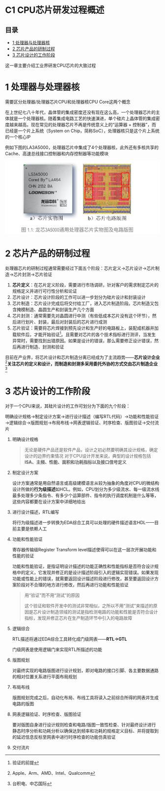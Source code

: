 # C1 CPU芯片研发过程概述

## 目录

-   [1 处理器与处理器核](#1-处理器与处理器核)
-   [2 芯片产品的研制过程](#2-芯片产品的研制过程)
-   [3 芯片设计的工作阶段](#3-芯片设计的工作阶段)

这一章主要介绍工业界研发CPU芯片的大致过程

# 1 处理器与处理器核

需要区分处理器/处理器芯片CPU和处理器核CPU Core这两个概念

在上世纪七八十年代，晶体管的集成密度还没有现在这么高，一个处理器芯片的主体就是一个处理器核。随着集成电路工艺的快速演进，单个硅片上晶体管的集成密度越来越高。现在常见的处理器芯片不再是传统意义上的“运算器 + 控制器”，而已经是一个片上系统（System on Chip，简称SoC），处理器核只是这个片上系统的一个核心IP

例如下图的LA3A5000，处理器芯片中集成了4个处理器核，此外还有多核共享的Cache、高速总线接口控制器和内存控制器等功能模块

![](image/image_EkRk28aetG.png)

# 2 芯片产品的研制过程

处理器芯片的研制过程通常需要经过下面五个阶段：芯片定义→芯片设计→芯片制造→芯片封测→芯片验证

1.  **芯片定义**：在芯片定义阶段，需要进行市场调研，针对客户的需求制定芯片的规格定义并进行可行性分析和论证
2.  芯片设计：芯片设计阶段的工作可以进一步划分为硅片设计和封装设计
3.  芯片制造：芯片设计完成后将交付给工厂，进入芯片制造阶段。芯片制造又包含掩模制造、晶圆生产和封装生产几个方面
4.  芯片封测：通常需要先对晶圆进行中测（有些低成本芯片没有这个环节），然后进行划片、封装，最后对封装后的芯片进行成测
5.  芯片验证：需要将芯片焊接到预先设计和生产好的电路板上，装配成机器并加载软件后，才能开始验证[^注释1]。且需要对芯片的各个技术指标进行测评，当发生异常时，需要找到出错原因。如果是设计的错误，那么需要修正设计错误，然后再进行制造、封测和验证

目前在产业界，将芯片设计和芯片制造分离已经成为了主流趋势——**芯片设计企业**[^注释2]**关注芯片的定义和设计，而制造和封测多采用委托外协的方式交由芯片制造企业**[^注释3]

# 3 芯片设计的工作阶段

对于一个CPU来说，其硅片设计的工作可划分为下面的九个阶段：

明确设计规格→制定设计方案→进行设计描述（编写RTL代码）→功能和性能验证→逻辑综合→版图规划→布局布线→网表逻辑验证、时序检查、版图验证→交付流片

1.  明确设计规格
    > 无论是硬件产品还是软件产品，设计之初必然要明确其设计规格，确定设计的边界约束情况
    > 对于CPU设计开发来说，典型的设计规格包括**ISA、主频、性能、面积和功耗指标以及接口信号定义**
2.  制定设计方案

    设计方案通常是用自然语言或高级建模语言从较为抽象的角度对CPU的微结构设计所做的**行为级描述**如HCL。例如，CPU划分为多少级流水、每一级流水线最多处理多少条指令、有多少个运算部件、指令的执行调度机制是什么等等，这些内容都要在设计方案中详细地给出
3.  进行设计描述，RTL编写

    将行为级描述进一步转换为EDA综合工具可以处理的硬件描述语言HDL——目前主要是依赖人工
4.  功能和性能验证

    寄存器传输级Register Transform level描述使得可以在这一层次开展功能和性能的验证

    功能和性能验证，是指证明设计描述的功能正确性和性能指标是否符合设计规格中的定义，它发现并修正的是设计描述阶段引入的逻辑实现错误。如果发现功能或性能上的错误，就需要返回设计描述阶段进行修改，甚至要返回设计方案阶段对不合理的地方进行修改，然后再进行功能和性能验证
    > 用“验证”而不用“测试”的原因
    >
    > 这个验证和软件开发中的测试非常相似，之所以不用“测试”来描述的原因是芯片设计制造领域的测试是指检测电路的功能和性能是否符合设计指标，发现并修正芯片在生产制造环节中引入的电路故障
5.  逻辑综合

    RTL描述将通过EDA综合工具转化成门级网表——**RTL→GTL**

    门级网表是使用逻辑门来实现RTL所描述的功能
6.  版图规划

    对最终实现的电路版图进行设计规划，即对电路的接口引脚、各主要数据通路的相对位置关系进行平面布局规划
7.  布局布线

    版图规划完成之后，自动化布局、布线工具将读入之前综合所得的网表并生成电路的版图
8.  网表逻辑验证、时序检查、版图验证

    要对版图自身进行设计规则检查和电路/版图一致性检查、针对最终设计进行静态时序分析和功耗分析以确保达到频率和功耗的规格定义目标、并将提取到的延迟信息反标至网表中进行时序检查的功能仿真验证
9.  交付流片

[^注释1]: 验证的前提

[^注释2]: Apple、Arm、AMD、Intel、Qualcomm

[^注释3]: 台积电、中芯国际
